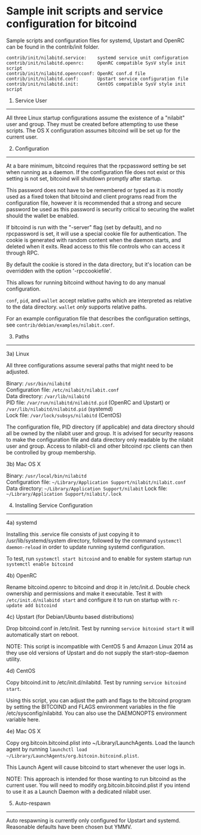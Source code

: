 Sample init scripts and service configuration for bitcoind
==========================================================

Sample scripts and configuration files for systemd, Upstart and OpenRC
can be found in the contrib/init folder.

    contrib/init/nilabitd.service:    systemd service unit configuration
    contrib/init/nilabitd.openrc:     OpenRC compatible SysV style init script
    contrib/init/nilabitd.openrcconf: OpenRC conf.d file
    contrib/init/nilabitd.conf:       Upstart service configuration file
    contrib/init/nilabitd.init:       CentOS compatible SysV style init script

1. Service User
---------------------------------

All three Linux startup configurations assume the existence of a "nilabit" user
and group.  They must be created before attempting to use these scripts.
The OS X configuration assumes bitcoind will be set up for the current user.

2. Configuration
---------------------------------

At a bare minimum, bitcoind requires that the rpcpassword setting be set
when running as a daemon.  If the configuration file does not exist or this
setting is not set, bitcoind will shutdown promptly after startup.

This password does not have to be remembered or typed as it is mostly used
as a fixed token that bitcoind and client programs read from the configuration
file, however it is recommended that a strong and secure password be used
as this password is security critical to securing the wallet should the
wallet be enabled.

If bitcoind is run with the "-server" flag (set by default), and no rpcpassword is set,
it will use a special cookie file for authentication. The cookie is generated with random
content when the daemon starts, and deleted when it exits. Read access to this file
controls who can access it through RPC.

By default the cookie is stored in the data directory, but it's location can be overridden
with the option '-rpccookiefile'.

This allows for running bitcoind without having to do any manual configuration.

`conf`, `pid`, and `wallet` accept relative paths which are interpreted as
relative to the data directory. `wallet` *only* supports relative paths.

For an example configuration file that describes the configuration settings,
see `contrib/debian/examples/nilabit.conf`.

3. Paths
---------------------------------

3a) Linux

All three configurations assume several paths that might need to be adjusted.

Binary:              `/usr/bin/nilabitd`  
Configuration file:  `/etc/nilabit/nilabit.conf`  
Data directory:      `/var/lib/nilabitd`  
PID file:            `/var/run/nilabitd/nilabitd.pid` (OpenRC and Upstart) or `/var/lib/nilabitd/nilabitd.pid` (systemd)  
Lock file:           `/var/lock/subsys/nilabitd` (CentOS)  

The configuration file, PID directory (if applicable) and data directory
should all be owned by the nilabit user and group.  It is advised for security
reasons to make the configuration file and data directory only readable by the
nilabit user and group.  Access to nilabit-cli and other bitcoind rpc clients
can then be controlled by group membership.

3b) Mac OS X

Binary:              `/usr/local/bin/nilabitd`  
Configuration file:  `~/Library/Application Support/nilabit/nilabit.conf`  
Data directory:      `~/Library/Application Support/nilabit`
Lock file:           `~/Library/Application Support/nilabit/.lock`

4. Installing Service Configuration
-----------------------------------

4a) systemd

Installing this .service file consists of just copying it to
/usr/lib/systemd/system directory, followed by the command
`systemctl daemon-reload` in order to update running systemd configuration.

To test, run `systemctl start bitcoind` and to enable for system startup run
`systemctl enable bitcoind`

4b) OpenRC

Rename bitcoind.openrc to bitcoind and drop it in /etc/init.d.  Double
check ownership and permissions and make it executable.  Test it with
`/etc/init.d/nilabitd start` and configure it to run on startup with
`rc-update add bitcoind`

4c) Upstart (for Debian/Ubuntu based distributions)

Drop bitcoind.conf in /etc/init.  Test by running `service bitcoind start`
it will automatically start on reboot.

NOTE: This script is incompatible with CentOS 5 and Amazon Linux 2014 as they
use old versions of Upstart and do not supply the start-stop-daemon utility.

4d) CentOS

Copy bitcoind.init to /etc/init.d/nilabitd. Test by running `service bitcoind start`.

Using this script, you can adjust the path and flags to the bitcoind program by
setting the BITCOIND and FLAGS environment variables in the file
/etc/sysconfig/nilabitd. You can also use the DAEMONOPTS environment variable here.

4e) Mac OS X

Copy org.bitcoin.bitcoind.plist into ~/Library/LaunchAgents. Load the launch agent by
running `launchctl load ~/Library/LaunchAgents/org.bitcoin.bitcoind.plist`.

This Launch Agent will cause bitcoind to start whenever the user logs in.

NOTE: This approach is intended for those wanting to run bitcoind as the current user.
You will need to modify org.bitcoin.bitcoind.plist if you intend to use it as a
Launch Daemon with a dedicated nilabit user.

5. Auto-respawn
-----------------------------------

Auto respawning is currently only configured for Upstart and systemd.
Reasonable defaults have been chosen but YMMV.
